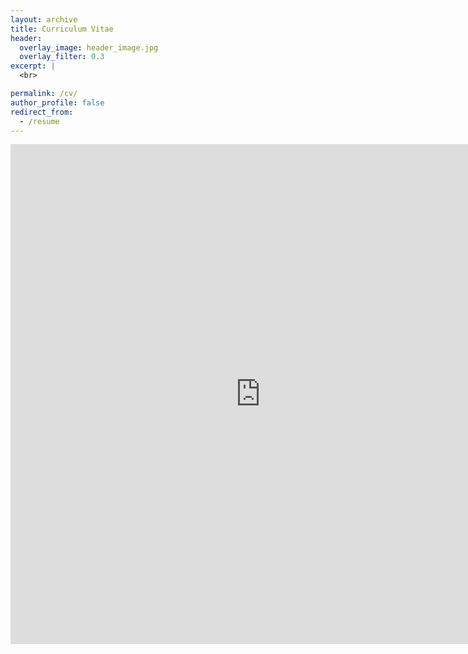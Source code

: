 ```yaml
---
layout: archive
title: Curriculum Vitae
header:
  overlay_image: header_image.jpg
  overlay_filter: 0.3
excerpt: |
  <br>

permalink: /cv/
author_profile: false
redirect_from:
  - /resume
---
```


<embed src="https://jooyounggkim.github.io/files/CV_JooyoungKim.pdf" width="800" height="800" type='application/pdf'>
